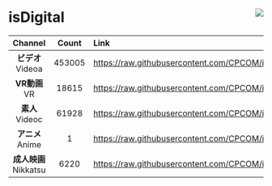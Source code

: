 # isDigital <img align="right" src="https://img.shields.io/github/last-commit/CPCOM/isDigital"/>  
  
| Channel | Count | Link |  
| :-----: | :---: | :--- |  
|**ビデオ**<br />Videoa | 453005 | https://raw.githubusercontent.com/CPCOM/isDigital/main/Videoa.txt |  
|**VR動画**<br />VR | 18615 | https://raw.githubusercontent.com/CPCOM/isDigital/main/VR.txt |  
|**素人**<br />Videoc | 61928 | https://raw.githubusercontent.com/CPCOM/isDigital/main/Videoc.txt |  
|**アニメ**<br />Anime | 1 | https://raw.githubusercontent.com/CPCOM/isDigital/main/Anime.txt |  
|**成人映画**<br />Nikkatsu | 6220 | https://raw.githubusercontent.com/CPCOM/isDigital/main/Nikkatsu.txt |  